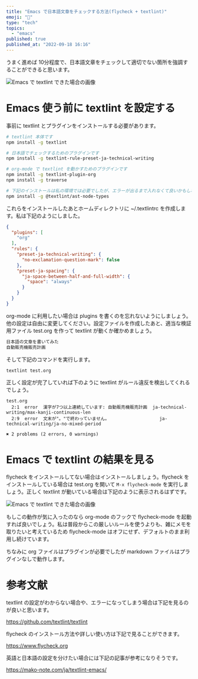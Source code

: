 ```yaml
---
title: "Emacs で日本語文章をチェックする方法(flycheck + textlint)"
emoji: "📘"
type: "tech"
topics:
  - "emacs"
published: true
published_at: "2022-09-18 16:16"
---
```


うまく進めば 10分程度で、日本語文章をチェックして適切でない箇所を強調することができると思います。

![Emacs で textlint できた場合の画像](https://storage.googleapis.com/zenn-user-upload/0d679bc3d56a-20220918.png)


# Emacs 使う前に textlint を設定する

事前に textlint とプラグインをインストールする必要があります。

```sh
# textlint 本体です
npm install -g textlint

# 日本語でチェックするためのプラグインです
npm install -g textlint-rule-preset-ja-technical-writing

# org-mode で textlint を動かすためのプラグインです
npm install -g textlint-plugin-org
npm install -g traverse

# 下記のインストールは私の環境では必要でしたが、エラーが出るまで入れなくて良いかもしれません。
npm install -g @textlint/ast-node-types
```

これらをインストールしたあとホームディレクトリに ~/.textlintrc を作成します。私は下記のようにしました。

```json
{
  "plugins": [
    "org"
  ],
  "rules": {
    "preset-ja-technical-writing": {
      "no-exclamation-question-mark": false
    },
    "preset-ja-spacing": {
      "ja-space-between-half-and-full-width": {
        "space": "always"
      }
    }
  }
}
```

org-mode に利用したい場合は plugins を書くのを忘れないようにしましょう。他の設定は自由に変更してください。設定ファイルを作成したあと、適当な検証用ファイル test.org を作って textlint が動くか確かめましょう。

```test.org
日本語の文章を書いてみた
自動販売機販売計画
```

そして下記のコマンドを実行します。

```sh
textlint test.org
```

正しく設定が完了していれば下のように textlint がルール違反を検出してくれるでしょう。

```
test.org
  2:1  error  漢字が7つ以上連続しています: 自動販売機販売計画  ja-technical-writing/max-kanji-continuous-len
  2:9  error  文末が"。"で終わっていません。                   ja-technical-writing/ja-no-mixed-period

✖ 2 problems (2 errors, 0 warnings)
```

# Emacs で textlint の結果を見る

flycheck をインストールしてない場合はインストールしましょう。flycheck をインストールしている場合は test.org を開いて `M-x flycheck-mode` を実行しましょう。正しく textlint が動いている場合は下記のように表示されるはずです。

![Emacs で textlint できた場合の画像](https://storage.googleapis.com/zenn-user-upload/0d679bc3d56a-20220918.png)

もしこの動作が気に入ったのなら org-mode のフックで flycheck-mode を起動すれば良いでしょう。私は普段からこの厳しいルールを使うよりも、雑にメモを取りたいと考えているため flycheck-mode はオフにせず、デフォルトのまま利用し続けています。

ちなみに org ファイルはプラグインが必要でしたが markdown ファイルはプラグインなしで動作します。

# 参考文献

textlint の設定がわからない場合や、エラーになってしまう場合は下記を見るのが良いと思います。

https://github.com/textlint/textlint

flycheck のインストール方法や詳しい使い方は下記で見ることができます。

https://www.flycheck.org

英語と日本語の設定を分けたい場合には下記の記事が参考になりそうです。

https://mako-note.com/ja/textlint-emacs/


